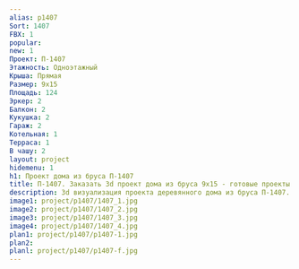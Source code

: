 ```yaml
---
alias: p1407
Sort: 1407
FBX: 1
popular: 
new: 1
Проект: П-1407
Этажность: Одноэтажный
Крыша: Прямая
Размер: 9х15
Площадь: 124
Эркер: 2
Балкон: 2
Кукушка: 2
Гараж: 2
Котельная: 1
Терраса: 1
В чашу: 2
layout: project
hidemenu: 1
h1: Проект дома из бруса П-1407
title: П-1407. Заказать 3d проект дома из бруса 9х15 - готовые проекты
description: 3d визуализация проекта деревянного дома из бруса П-1407. Площадь 124 м2, размер 9х15. Вы можете внести любые изменения в проект.
image1: project/p1407/1407_1.jpg
image2: project/p1407/1407_2.jpg
image3: project/p1407/1407_3.jpg
image4: project/p1407/1407_4.jpg
plan1: project/p1407/p1407-1.jpg
plan2: 
planl: project/p1407/p1407-f.jpg
---
```

